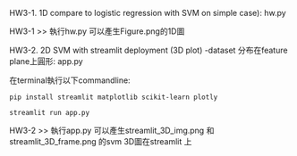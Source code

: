 HW3-1. 1D compare to  logistic regression with SVM on simple case): hw.py 


HW3-1 >>  執行hw.py 可以產生Figure.png的1D圖

HW3-2. 2D SVM with streamlit deployment (3D plot) -dataset 分布在feature plane上圓形:  app.py

在terminal執行以下commandline:

`pip install streamlit matplotlib scikit-learn plotly`

`streamlit run app.py`

HW3-2 >> 執行app.py 可以產生streamlit_3D_img.png 和 streamlit_3D_frame.png 的svm 3D圖在streamlit 上
